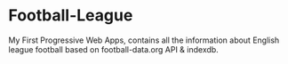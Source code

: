 # Football-League
My First Progressive Web Apps, contains all the information about English league football based on football-data.org API & indexdb.
